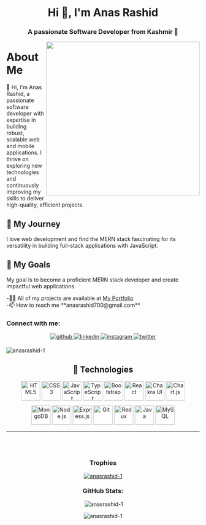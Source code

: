 <h1 align="center">Hi 👋, I'm Anas Rashid</h1>
<h3 align="center">A passionate Software Developer from Kashmir 🍁</h3>
<img align="right" width="400" src="https://media.tenor.com/NOYF3f82b_gAAAAC/programmer.gif"/>

<div>
  <h1>About Me</h1>
  <p>👋 Hi, I'm Anas Rashid, a passionate software developer with expertise in building robust, scalable web and mobile applications. I thrive on exploring new technologies and continuously improving my skills to deliver high-quality, efficient projects.</p>

  <h2>🚀 My Journey</h2>
  <p>I love web development and find the MERN stack fascinating for its versatility in building full-stack applications with JavaScript.</p>

  <h2>🎯 My Goals</h2>
  <p>My goal is to become a proficient MERN stack developer and create impactful web applications.</p>
  -👨‍💻 All of my projects are available at <a href="https://anasrashid-1.github.io/" target="_blank">My Portfolio</a>
    <br>
  -📫 How to reach me **anasrashid700@gmail.com**

<h3 align="left">Connect with me:</h3>
  <div align="center">
    <a href="https://github.com/anasrashid-1" target="_blank">
    <img src=https://img.shields.io/badge/github-%2324292e.svg?&style=for-the-badge&logo=github&logoColor=white alt=github style="margin-bottom: 5px;" />
    </a>
    <a href="https://linkedin.com/in/anasrashid1" target="_blank">
    <img src=https://img.shields.io/badge/linkedin-%231E77B5.svg?&style=for-the-badge&logo=linkedin&logoColor=white alt=linkedin style="margin-bottom: 5px;" />
    </a>
    <a href="https://instagram.com/anasrashid_1" target="_blank">
    <img src=https://img.shields.io/badge/instagram-%23000000.svg?&style=for-the-badge&logo=instagram&logoColor=white alt=instagram style="margin-bottom: 5px;" />
    </a>
    <a href="https://twitter.com/anasrashid_1" target="_blank">
    <img src=https://img.shields.io/badge/twitter-%2300acee.svg?&style=for-the-badge&logo=twitter&logoColor=white alt=twitter style="margin-bottom: 5px;" />
    </a>  
  </div>
  <p align="left"> <img src="https://komarev.com/ghpvc/?username=anasrashid-1&label=Profile%20views&color=0e75b6&style=flat" alt="anasrashid-1" /> </p>

  <h2 align="center">🔧 Technologies</h2>

  <div align="center">
    <div style="margin: 10px;">
      <img src="https://profilinator.rishav.dev/skills-assets/html5-original-wordmark.svg" alt="HTML5" height="50" />
      <img src="https://profilinator.rishav.dev/skills-assets/css3-original-wordmark.svg" alt="CSS3" height="50" />
      <img src="https://profilinator.rishav.dev/skills-assets/javascript-original.svg" alt="JavaScript" height="50" />
      <img src="https://profilinator.rishav.dev/skills-assets/typescript-original.svg" alt="TypeScript" height="50" />
      <img src="https://profilinator.rishav.dev/skills-assets/bootstrap-plain.svg" alt="Bootstrap" height="50" />
      <img src="https://profilinator.rishav.dev/skills-assets/react-original-wordmark.svg" alt="React" height="50" />
      <img src="https://profilinator.rishav.dev/skills-assets/chakraui.png" alt="Chakra UI" height="50" />
      <img src="https://profilinator.rishav.dev/skills-assets/logo-title.svg" alt="Chart.js" height="50" />
    </div>
    <div style="margin: 10px;">
      <img src="https://profilinator.rishav.dev/skills-assets/mongodb-original-wordmark.svg" alt="MongoDB" height="50" />
      <img src="https://profilinator.rishav.dev/skills-assets/nodejs-original-wordmark.svg" alt="Node.js" height="50" />
      <img src="https://profilinator.rishav.dev/skills-assets/express-original-wordmark.svg" alt="Express.js" height="50" />
      <img src="https://profilinator.rishav.dev/skills-assets/git-scm-icon.svg" alt="Git" height="50" />
      <img src="https://profilinator.rishav.dev/skills-assets/redux-original.svg" alt="Redux" height="50" />
      <img src="https://profilinator.rishav.dev/skills-assets/java-original-wordmark.svg" alt="Java" height="50" />
      <img src="https://profilinator.rishav.dev/skills-assets/mysql-original-wordmark.svg" alt="MySQL" height="50" />
    </div>
  </div>
</div>
<hr>

<br>
<br>
<div>
  <h3 align="center">Trophies</h3>
  <p align="center"> <a href="https://github.com/ryo-ma/github-profile-trophy"><img src="https://github-profile-trophy.vercel.app/?username=anasrashid-1&theme=monokai" alt="anasrashid-1" /></a> </p>
</div>

<h3 align="center" style="margin-top: 20px;">GitHub Stats:</h3>

<div align="center">
  <p>&nbsp;<img src="https://github-readme-stats.vercel.app/api?username=anasrashid-1&show_icons=true&locale=en&theme=dark" alt="anasrashid-1" /></p>

  <p><img src="https://github-readme-streak-stats.herokuapp.com/?user=anasrashid-1&theme=dark" alt="anasrashid-1" /></p>
</div>
